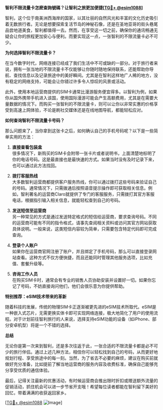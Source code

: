 **智利不限流量卡怎麽查詢號碼？让智利之旅更加便捷[[TG💪+ @esim1088](https://t.me/s/esim1088)]**

智利，这个位于南美洲西海岸的国家，以其壮丽的自然风光和丰富的文化历史吸引着无数旅行者。无论是想要探索复活节岛的神秘石像，还是在圣地亚哥的街头巷尾品尝地道美食，智利都值得一去。然而，在享受这一切之前，确保你的通讯畅通无疑会让你的旅程更加安心与便利。而要实现这一点，一张智利的不限流量卡必不可少。

**为何选择智利不限流量卡？**

在当今数字时代，网络连接已经成了我们生活中不可或缺的一部分。对于旅行者来说，拥有一张当地的不限流量卡不仅能够让你随时随地保持联系，还能帮助你导航、查找信息以及记录旅途中的美好瞬间。尤其是在智利这样地广人稀的地方，没有稳定的网络支持，可能会让你错过许多令人惊叹的风景或活动。

此外，使用本地运营商提供的SIM卡通常比漫游服务便宜得多。以智利为例，如果你从国外携带手机进入该国，使用国际漫游可能会产生高额费用，尤其是在需要大量数据的情况下。而购买一张智利的不限流量卡，则可以让你以非常实惠的价格享受到高速上网体验，不论是刷社交媒体还是在线地图导航，都能轻松应对。

**如何查询智利不限流量卡号码？**

那么问题来了，当你拿到这张卡之后，如何确认自己的手机号码呢？以下是一些简单实用的方法：

1. **直接查看包装盒**  
   很多情况下，新购买的SIM卡会附带一张卡片或者说明书，上面清楚地标明了你的电话号码。这是最直接也是最快速的方式。如果当时没有及时记录下来，也可以通过此方法找回。

2. **拨打客服热线**  
   大多数智利运营商都提供客户服务热线，你可以通过拨打这些号码来验证自己的号码。通常情况下，只需拨通后按照语音提示操作即可获取相关信息。例如，智利著名的运营商Claro就提供了专门的客服服务，只需拨打其官方客服电话，根据指引输入相关信息，就能轻松查到自己的号码。

3. **发送短信至运营商**  
   另一种常见的方式是通过发送特定格式的短信给运营商，要求查询号码。不同的运营商可能有不同的指令格式，请事先查阅相关资料或访问其官方网站获取具体说明。一般来说，这类短信内容较为简单，只需要包含特定代码即可完成查询。

4. **登录个人账户**  
   如果你在运营商官网注册了账户，并且绑定了手机号码，那么可以直接登录网站查看。这种方式不仅方便快捷，而且还能同时管理其他服务选项，比如充值、套餐升级等。

5. **咨询工作人员**  
   在购买SIM卡时，通常会有专业的销售人员协助安装并设置好一切。如果你忘记了号码，不妨直接询问他们，他们会很乐意为你提供帮助。

**特别推荐：eSIM技术带来的革新**

随着科技的发展，传统的物理SIM卡正逐渐被更先进的eSIM技术所取代。eSIM是一种嵌入式芯片，无需更换实体卡即可实现网络连接，极大地简化了用户的使用流程。对于计划前往智利旅行的人来说，选择支持eSIM功能的设备（如iPhone、部分安卓机型）将是一个不错的选择。

**总结**

无论你是第一次来到智利，还是多次往返于此，一张合适的不限流量卡都是必不可少的旅行伴侣。通过上述几种方法，相信你可以轻松找到自己的号码，从而更好地规划行程、享受旅途中的每一刻。当然，为了省去不必要的麻烦，建议在购买前就做好充分准备，比如提前了解当地运营商的服务内容及收费标准，确保自己能够充分享受优质的通信体验。

最后，记得关注最新的优惠活动，有时候运营商会推出限时折扣或赠送额外流量的促销活动，抓住机会可以进一步节省开支哦！希望每位读者都能在智利留下美好的回忆，带着满满的收获返回家乡。

[[TG💪+ @esim1088](https://t.me/s/esim1088) ![Image](https://i.postimg.cc/4NQfJmqS/Snipaste-2025-05-13-00-14-12.png)]